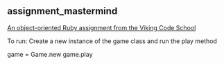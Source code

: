 ## assignment_mastermind

[An object-oriented Ruby assignment from the Viking Code School](http://www.vikingcodeschool.com)

To run:
Create a new instance of the game class and run the play method

game = Game.new
game.play


